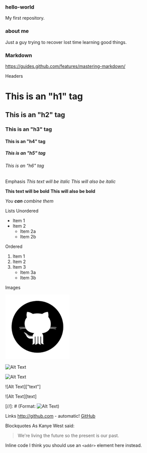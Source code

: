 ### hello-world

My first repository.

### about me

Just a guy trying to recover lost time learning good things.

### Markdown

https://guides.github.com/features/mastering-markdown/

Headers
# This is an "h1" tag
## This is an "h2" tag
### This is an "h3" tag
#### This is an "h4" tag
##### This is an "h5" tag
###### This is an "h6" tag

Emphasis
*This text will be italic*
_This will also be italic_

**This text will be bold**
__This will also be bold__

_You **can** combine them_

Lists
Unordered
* Item 1
* Item 2
  * Item 2a
  * Item 2b

Ordered
1. Item 1
2. Item 2
3. Item 3
   * Item 3a
   * Item 3b

Images

![GitHub Logo](/images/github.png "Alt Text")

![Alt Text]("text")

![Alt Text](text)

![Alt Text]["text"]

![Alt Text][text]

[//]: # (Format: ![Alt Text](url))

Links
http://github.com - automatic!
[GitHub](http://github.com)

Blockquotes
As Kanye West said:

> We're living the future so
> the present is our past.

Inline code
I think you should use an
`<addr>` element here instead.
